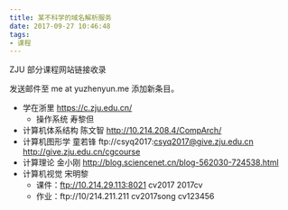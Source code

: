 ```yaml
---
title: 某不科学的域名解析服务
date: 2017-09-27 10:46:48
tags:
- 课程
---
```


ZJU 部分课程网站链接收录

发送邮件至 me at yuzhenyun.me 添加新条目。

<!-- more -->

- 学在浙里 https://c.zju.edu.cn/ 
  - 操作系统 寿黎但
- 计算机体系结构 陈文智 http://10.214.208.4/CompArch/
- 计算机图形学 童若锋 ftp://csyq2017:csyq2017@give.zju.edu.cn http://give.zju.edu.cn/cgcourse
- 计算理论 金小刚 http://blog.sciencenet.cn/blog-562030-724538.html
- 计算机视觉 宋明黎
  - 课件：ftp://10.214.29.113:8021 cv2017 2017cv
  - 作业：ftp://10/214.211.211 cv2017song cv123456